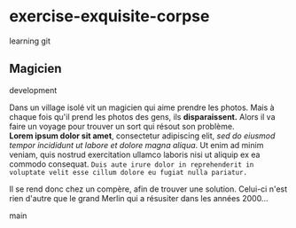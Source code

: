 # exercise-exquisite-corpse
learning git

## Magicien

development

Dans un village isolé vit un magicien qui aime prendre les photos.
Mais à chaque fois qu'il prend les photos des gens, ils **disparaissent.**
Alors il va faire un voyage pour trouver un sort qui résout son problème.
<br>
**Lorem ipsum dolor sit amet**, consectetur adipiscing elit, *sed do eiusmod tempor incididunt ut labore et dolore magna aliqua*. Ut enim ad minim veniam, quis nostrud exercitation ullamco laboris nisi ut aliquip ex ea commodo consequat. `Duis aute irure dolor in reprehenderit in voluptate velit esse cillum dolore eu fugiat nulla pariatur.`

Il se rend donc chez un compère, afin de trouver une solution. Celui-ci n'est rien d'autre
que le grand Merlin qui a résusiter dans les années 2000...

main
